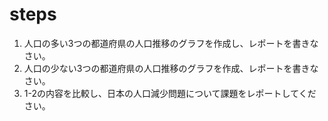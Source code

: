 # steps
1. 人口の多い3つの都道府県の人口推移のグラフを作成し、レポートを書きなさい。
2. 人口の少ない3つの都道府県の人口推移のグラフを作成、レポートを書きなさい。
3. 1-2の内容を比較し、日本の人口減少問題について課題をレポートしてください。
